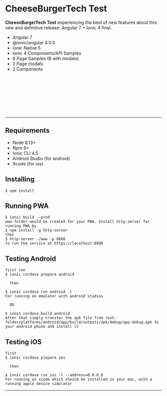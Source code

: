 CheeseBurgerTech Test
==========
**CheeseBurgerTech Test** experiencing the best of new features about this new and definitive release: Angular 7 + Ionic 4 final.

* Angular 7
* @ionic/angular 4.0.0
* Ionic Native 5
* Ionic 4 Components/API Samples
* 6 Page Samples (8 with modals)
* 2 Page modals
* 2 Components

<br><br><br><br><br><br><br>

---

Requirements
------------

* Node 8.13+
* Npm 6+
* Ionic CLI 4.5
* Android Studio (for android)
* Xcode (for ios)

Installing
------------

```
$ npm install
```


Running PWA
------------

```
$ ionic build --prod
www folder would be created for your PWA. Install http-server for running PWA by
$ npm install -g http-server
then
$ http-server ./www -p 8888
to run the service at https://localhost:8888
```


Testing Android
------------

```
first run
$ ionic cordova prepare android

  then

$ ionic cordova run android -l
For running on emulator with android studios

  OR

$ ionic cordova build android
After that simply transfer the apk file from root-folder/platforms/android/app/build/outputs/apk/debug/app-debug.apk to your android phone and install it
```


Testing iOS
------------

```
first
$ ionic cordova prepare ios

  then

$ ionic cordova run ios -l --address=0.0.0.0
For running on xcode which should be installed in your mac, with a running apple device simulator

```
___
